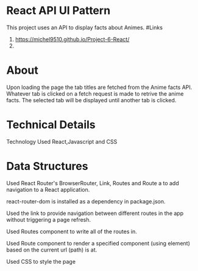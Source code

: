 # React API UI Pattern
This project uses an API to display facts about Animes.
#Links
1. https://michel9510.github.io/Project-6-React/
2.
# About
Upon loading the page the tab titles are fetched from the Anime facts API. Whatever tab is clicked on a fetch request is made to retrive the anime facts. The selected tab will be displayed until another tab is clicked.

# Technical Details
Technology Used
React,Javascript and CSS

# Data Structures
Used React Router's BrowserRouter, Link, Routes and Route a to add navigation to a React application.

react-router-dom is installed as a dependency in package.json.

Used the link to provide navigation between different routes in the app without triggering a page refresh.

Used Routes component to write all of the routes in.

Used Route component to render a specified component (using element) based on the current url (path) is at.

Used CSS to style the page

